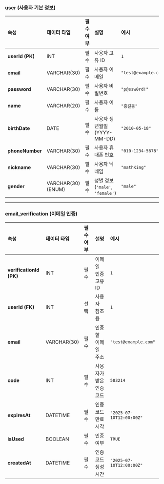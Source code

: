### **user (사용자 기본 정보)**

| 속성            | 데이터 타입        | 필수 여부 | 설명                             | 예시                 |
| :-------------- | :----------------- | :-------- | :------------------------------- | :------------------- |
| **userId (PK)** | INT                | 필수      | 사용자 고유 ID                   | `1`                  |
| **email**       | VARCHAR(30)        | 필수      | 사용자 이메일                    | `"test@example.com"` |
| **password**    | VARCHAR(30)        | 필수      | 사용자 비밀번호                  | `"p@ssw0rd!"`        |
| **name**        | VARCHAR(20)        | 필수      | 사용자 이름                      | `"홍길동"`           |
| **birthDate**   | DATE               | 필수      | 사용자 생년월일 (YYYY-MM-DD)     | `"2010-05-18"`       |
| **phoneNumber** | VARCHAR(30)        | 필수      | 사용자 휴대폰 번호               | `"010-1234-5678"`    |
| **nickname**    | VARCHAR(30)        | 필수      | 사용자 닉네임                    | `"mathKing"`         |
| **gender**      | VARCHAR(30) (ENUM) | 필수      | 성별 정보 (`'male'`, `'female'`) | `"male"`             |

---

### **email_verification (이메일 인증)**

| 속성                    | 데이터 타입 | 필수 여부 | 설명                    | 예시                     |
| :---------------------- | :---------- | :-------- | :---------------------- | :----------------------- |
| **verificationId (PK)** | INT         | 필수      | 이메일 인증 고유 ID     | `1`                      |
| **userId (FK)**         | INT         | 선택      | 사용자 참조용           | `1`                      |
| **email**               | VARCHAR(30) | 필수      | 인증할 이메일 주소      | `"test@example.com"`     |
| **code**                | INT         | 필수      | 사용자가 받은 인증 코드 | `583214`                 |
| **expiresAt**           | DATETIME    | 필수      | 인증 코드 만료 시각     | `"2025-07-10T12:00:00Z"` |
| **isUsed**              | BOOLEAN     | 필수      | 인증 여부               | `TRUE`                   |
| **createdAt**           | DATETIME    | 필수      | 인증 코드 생성 시간     | `"2025-07-10T12:00:00Z"` |
